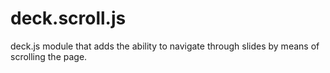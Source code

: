 deck.scroll.js
==============

deck.js module that adds the ability to navigate through slides by means of scrolling the page.